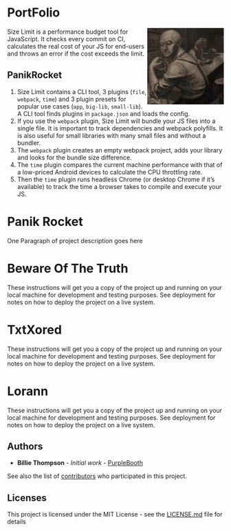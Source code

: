 # PortFolio

<img src="https://github.com/RoseauFragile/PortFolio/blob/master/33093409.jpg" align="right"
     title="Size Limit logo by Anton Lovchikov" width="178" height="178">

Size Limit is a performance budget tool for JavaScript. It checks every commit
on CI, calculates the real cost of your JS for end-users and throws an error
if the cost exceeds the limit.


## PanikRocket

1. Size Limit contains a CLI tool, 3 plugins (`file`, `webpack`, `time`)
   and 3 plugin presets for popular use cases (`app`, `big-lib`, `small-lib`).
   A CLI tool finds plugins in `package.json` and loads the config.
2. If you use the `webpack` plugin, Size Limit will bundle your JS files into
   a single file. It is important to track dependencies and webpack polyfills.
   It is also useful for small libraries with many small files and without
   a bundler.
3. The `webpack` plugin creates an empty webpack project, adds your library
   and looks for the bundle size difference.
4. The `time` plugin compares the current machine performance with that of
   a low-priced Android devices to calculate the CPU throttling rate.
5. Then the `time` plugin runs headless Chrome (or desktop Chrome if it’s
   available) to track the time a browser takes to compile and execute your JS.


# Panik Rocket

One Paragraph of project description goes here

# Beware Of The Truth

These instructions will get you a copy of the project up and running on your local machine for development and testing purposes. See deployment for notes on how to deploy the project on a live system.

# TxtXored

These instructions will get you a copy of the project up and running on your local machine for development and testing purposes. See deployment for notes on how to deploy the project on a live system.

# Lorann
These instructions will get you a copy of the project up and running on your local machine for development and testing purposes. See deployment for notes on how to deploy the project on a live system.

## Authors

* **Billie Thompson** - *Initial work* - [PurpleBooth](https://github.com/PurpleBooth)

See also the list of [contributors](https://github.com/your/project/contributors) who participated in this project.

## Licenses

This project is licensed under the MIT License - see the [LICENSE.md](LICENSE.md) file for details
